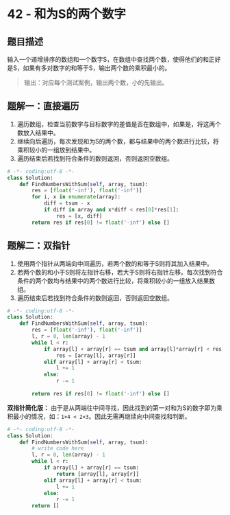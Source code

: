 # 42 - 和为S的两个数字

## 题目描述
输入一个递增排序的数组和一个数字S，在数组中查找两个数，使得他们的和正好是S，如果有多对数字的和等于S，输出两个数的乘积最小的。

>输出：对应每个测试案例，输出两个数，小的先输出。


## 题解一：直接遍历
1. 遍历数组，检查当前数字与目标数字的差值是否在数组中，如果是，将这两个数放入结果中。
2. 继续向后遍历，每次发现和为S的两个数，都与结果中的两个数进行比较，将乘积较小的一组放到结果中。
3. 遍历结束后若找到符合条件的数则返回，否则返回空数组。

```python
# -*- coding:utf-8 -*-
class Solution:
    def FindNumbersWithSum(self, array, tsum):
        res = [float('-inf'), float('-inf')]
        for i, x in enumerate(array):
            diff = tsum - x
            if diff in array and x*diff < res[0]*res[1]:
                res = [x, diff]
        return res if res[0] != float('-inf') else []
```

## 题解二：双指针
1. 使用两个指针从两端向中间遍历，若两个数的和等于S则将其加入结果中。
2. 若两个数的和小于S则将左指针右移，若大于S则将右指针左移。每次找到符合条件的两个数均与结果中的两个数进行比较，将乘积较小的一组放入结果数组。
3. 遍历结束后若找到符合条件的数则返回，否则返回空数组。

```python
# -*- coding:utf-8 -*-
class Solution:
    def FindNumbersWithSum(self, array, tsum):
        res = [float('-inf'), float('-inf')]
        l, r = 0, len(array) - 1
        while l < r:
            if array[l] + array[r] == tsum and array[l]*array[r] < res[0]*res[1]:
                res = [array[l], array[r]]
            elif array[l] + array[r] < tsum:
                l += 1
            else:
                r -= 1
                 
        return res if res[0] != float('-inf') else []

```

**双指针简化版：**
由于是从两端往中间寻找，因此找到的第一对和为S的数字即为乘积最小的情况，如：```1×4 < 2×3```。因此无需再继续向中间查找和判断。
```python
# -*- coding:utf-8 -*-
class Solution:
    def FindNumbersWithSum(self, array, tsum):
        # write code here
        l, r = 0, len(array) - 1
        while l < r:
            if array[l] + array[r] == tsum:
                return [array[l], array[r]]
            elif array[l] + array[r] < tsum:
                l += 1
            else:
                r -= 1
        return []
```